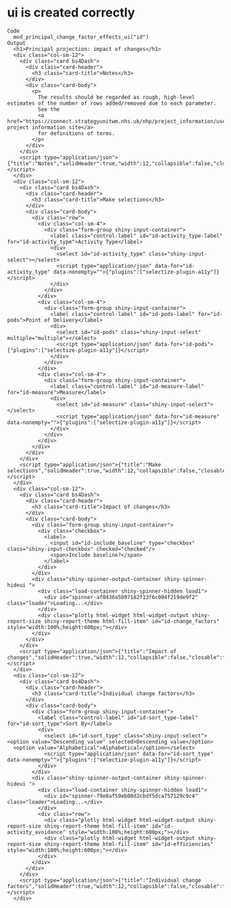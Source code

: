 # ui is created correctly

    Code
      mod_principal_change_factor_effects_ui("id")
    Output
      <h1>Principal projection: impact of changes</h1>
      <div class="col-sm-12">
        <div class="card bs4Dash">
          <div class="card-header">
            <h3 class="card-title">Notes</h3>
          </div>
          <div class="card-body">
            <p>
              The results should be regarded as rough, high-level estimates of the number of rows added/removed due to each parameter.
              See the
              <a href="https://connect.strategyunitwm.nhs.uk/nhp/project_information/user_guide/glossary.html">model project information site</a>
              for definitions of terms.
            </p>
          </div>
        </div>
        <script type="application/json">{"title":"Notes","solidHeader":true,"width":12,"collapsible":false,"closable":false,"maximizable":false,"gradient":false}</script>
      </div>
      <div class="col-sm-12">
        <div class="card bs4Dash">
          <div class="card-header">
            <h3 class="card-title">Make selections</h3>
          </div>
          <div class="card-body">
            <div class="row">
              <div class="col-sm-4">
                <div class="form-group shiny-input-container">
                  <label class="control-label" id="id-activity_type-label" for="id-activity_type">Activity Type</label>
                  <div>
                    <select id="id-activity_type" class="shiny-input-select"></select>
                    <script type="application/json" data-for="id-activity_type" data-nonempty="">{"plugins":["selectize-plugin-a11y"]}</script>
                  </div>
                </div>
              </div>
              <div class="col-sm-4">
                <div class="form-group shiny-input-container">
                  <label class="control-label" id="id-pods-label" for="id-pods">Point of Delivery</label>
                  <div>
                    <select id="id-pods" class="shiny-input-select" multiple="multiple"></select>
                    <script type="application/json" data-for="id-pods">{"plugins":["selectize-plugin-a11y"]}</script>
                  </div>
                </div>
              </div>
              <div class="col-sm-4">
                <div class="form-group shiny-input-container">
                  <label class="control-label" id="id-measure-label" for="id-measure">Measure</label>
                  <div>
                    <select id="id-measure" class="shiny-input-select"></select>
                    <script type="application/json" data-for="id-measure" data-nonempty="">{"plugins":["selectize-plugin-a11y"]}</script>
                  </div>
                </div>
              </div>
            </div>
          </div>
        </div>
        <script type="application/json">{"title":"Make selections","solidHeader":true,"width":12,"collapsible":false,"closable":false,"maximizable":false,"gradient":false}</script>
      </div>
      <div class="col-sm-12">
        <div class="card bs4Dash">
          <div class="card-header">
            <h3 class="card-title">Impact of changes</h3>
          </div>
          <div class="card-body">
            <div class="form-group shiny-input-container">
              <div class="checkbox">
                <label>
                  <input id="id-include_baseline" type="checkbox" class="shiny-input-checkbox" checked="checked"/>
                  <span>Include baseline?</span>
                </label>
              </div>
            </div>
            <div class="shiny-spinner-output-container shiny-spinner-hideui ">
              <div class="load-container shiny-spinner-hidden load1">
                <div id="spinner-af0436a5b97182f13f6c004f219de9f2" class="loader">Loading...</div>
              </div>
              <div class="plotly html-widget html-widget-output shiny-report-size shiny-report-theme html-fill-item" id="id-change_factors" style="width:100%;height:600px;"></div>
            </div>
          </div>
        </div>
        <script type="application/json">{"title":"Impact of changes","solidHeader":true,"width":12,"collapsible":false,"closable":false,"maximizable":false,"gradient":false}</script>
      </div>
      <div class="col-sm-12">
        <div class="card bs4Dash">
          <div class="card-header">
            <h3 class="card-title">Individual change factors</h3>
          </div>
          <div class="card-body">
            <div class="form-group shiny-input-container">
              <label class="control-label" id="id-sort_type-label" for="id-sort_type">Sort By</label>
              <div>
                <select id="id-sort_type" class="shiny-input-select"><option value="Descending value" selected>Descending value</option>
      <option value="Alphabetical">Alphabetical</option></select>
                <script type="application/json" data-for="id-sort_type" data-nonempty="">{"plugins":["selectize-plugin-a11y"]}</script>
              </div>
            </div>
            <div class="shiny-spinner-output-container shiny-spinner-hideui ">
              <div class="load-container shiny-spinner-hidden load1">
                <div id="spinner-79e8af59eb00d2cbdf5dca757129c9c4" class="loader">Loading...</div>
              </div>
              <div class="row">
                <div class="plotly html-widget html-widget-output shiny-report-size shiny-report-theme html-fill-item" id="id-activity_avoidance" style="width:100%;height:600px;"></div>
                <div class="plotly html-widget html-widget-output shiny-report-size shiny-report-theme html-fill-item" id="id-efficiencies" style="width:100%;height:600px;"></div>
              </div>
            </div>
          </div>
        </div>
        <script type="application/json">{"title":"Individual change factors","solidHeader":true,"width":12,"collapsible":false,"closable":false,"maximizable":false,"gradient":false}</script>
      </div>

